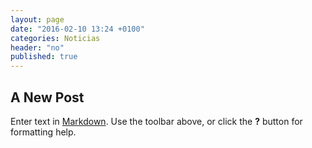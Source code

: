 ```yaml
---
layout: page
date: "2016-02-10 13:24 +0100"
categories: Noticias
header: "no"
published: true
---
```


## A New Post

Enter text in [Markdown](http://daringfireball.net/projects/markdown/). Use the toolbar above, or click the **?** button for formatting help.
